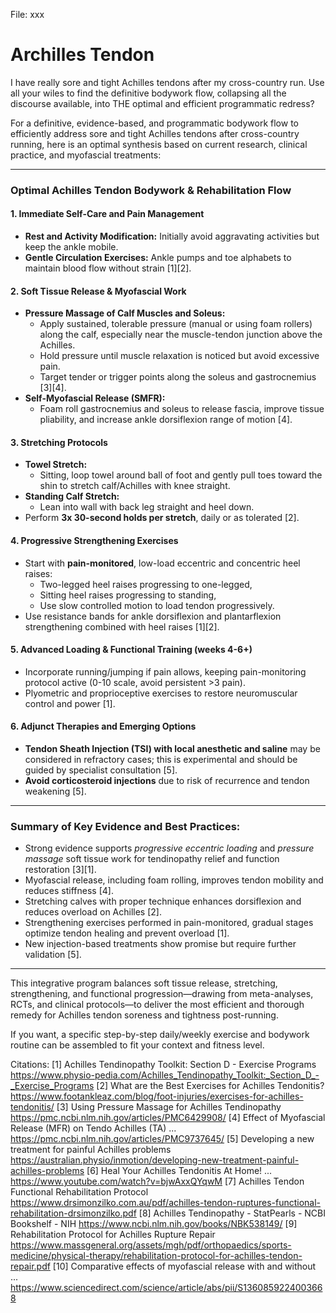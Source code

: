 File: xxx

# Archilles Tendon #

I have really sore and tight Achilles tendons after my cross-country run. Use all your wiles to find the definitive bodywork flow, collapsing all the discourse available, into THE optimal and efficient programmatic redress?

For a definitive, evidence-based, and programmatic bodywork flow to efficiently address sore and tight Achilles tendons after cross-country running, here is an optimal synthesis based on current research, clinical practice, and myofascial treatments:

***

### Optimal Achilles Tendon Bodywork & Rehabilitation Flow

#### 1. Immediate Self-Care and Pain Management
- **Rest and Activity Modification:** Initially avoid aggravating activities but keep the ankle mobile.
- **Gentle Circulation Exercises:** Ankle pumps and toe alphabets to maintain blood flow without strain [1][2].

#### 2. Soft Tissue Release & Myofascial Work
- **Pressure Massage of Calf Muscles and Soleus:**
  - Apply sustained, tolerable pressure (manual or using foam rollers) along the calf, especially near the muscle-tendon junction above the Achilles.
  - Hold pressure until muscle relaxation is noticed but avoid excessive pain.
  - Target tender or trigger points along the soleus and gastrocnemius [3][4].
- **Self-Myofascial Release (SMFR):**
  - Foam roll gastrocnemius and soleus to release fascia, improve tissue pliability, and increase ankle dorsiflexion range of motion [4].

#### 3. Stretching Protocols
- **Towel Stretch:**
  - Sitting, loop towel around ball of foot and gently pull toes toward the shin to stretch calf/Achilles with knee straight.
- **Standing Calf Stretch:**
  - Lean into wall with back leg straight and heel down.
- Perform **3x 30-second holds per stretch**, daily or as tolerated [2].

#### 4. Progressive Strengthening Exercises
- Start with **pain-monitored**, low-load eccentric and concentric heel raises:
  - Two-legged heel raises progressing to one-legged,
  - Sitting heel raises progressing to standing,
  - Use slow controlled motion to load tendon progressively.
- Use resistance bands for ankle dorsiflexion and plantarflexion strengthening combined with heel raises [1][2].

#### 5. Advanced Loading & Functional Training (weeks 4-6+)
- Incorporate running/jumping if pain allows, keeping pain-monitoring protocol active (0-10 scale, avoid persistent >3 pain).
- Plyometric and proprioceptive exercises to restore neuromuscular control and power [1].

#### 6. Adjunct Therapies and Emerging Options
- **Tendon Sheath Injection (TSI) with local anesthetic and saline** may be considered in refractory cases; this is experimental and should be guided by specialist consultation [5].
- **Avoid corticosteroid injections** due to risk of recurrence and tendon weakening [5].

***

### Summary of Key Evidence and Best Practices:
- Strong evidence supports *progressive eccentric loading* and *pressure massage* soft tissue work for tendinopathy relief and function restoration [3][1].
- Myofascial release, including foam rolling, improves tendon mobility and reduces stiffness [4].
- Stretching calves with proper technique enhances dorsiflexion and reduces overload on Achilles [2].
- Strengthening exercises performed in pain-monitored, gradual stages optimize tendon healing and prevent overload [1].
- New injection-based treatments show promise but require further validation [5].

***

This integrative program balances soft tissue release, stretching, strengthening, and functional progression—drawing from meta-analyses, RCTs, and clinical protocols—to deliver the most efficient and thorough remedy for Achilles tendon soreness and tightness post-running.

If you want, a specific step-by-step daily/weekly exercise and bodywork routine can be assembled to fit your context and fitness level.

Citations:
[1] Achilles Tendinopathy Toolkit: Section D - Exercise Programs https://www.physio-pedia.com/Achilles_Tendinopathy_Toolkit:_Section_D_-_Exercise_Programs
[2] What are the Best Exercises for Achilles Tendonitis? https://www.footankleaz.com/blog/foot-injuries/exercises-for-achilles-tendonitis/
[3] Using Pressure Massage for Achilles Tendinopathy https://pmc.ncbi.nlm.nih.gov/articles/PMC6429908/
[4] Effect of Myofascial Release (MFR) on Tendo Achilles (TA) ... https://pmc.ncbi.nlm.nih.gov/articles/PMC9737645/
[5] Developing a new treatment for painful Achilles problems https://australian.physio/inmotion/developing-new-treatment-painful-achilles-problems
[6] Heal Your Achilles Tendonitis At Home! ... https://www.youtube.com/watch?v=bjwAxxQYqwM
[7] Achilles Tendon Functional Rehabilitation Protocol https://www.drsimonzilko.com.au/pdf/achilles-tendon-ruptures-functional-rehabilitation-drsimonzilko.pdf
[8] Achilles Tendinopathy - StatPearls - NCBI Bookshelf - NIH https://www.ncbi.nlm.nih.gov/books/NBK538149/
[9] Rehabilitation Protocol for Achilles Rupture Repair https://www.massgeneral.org/assets/mgh/pdf/orthopaedics/sports-medicine/physical-therapy/rehabilitation-protocol-for-achilles-tendon-repair.pdf
[10] Comparative effects of myofascial release with and without ... https://www.sciencedirect.com/science/article/abs/pii/S1360859224003668



